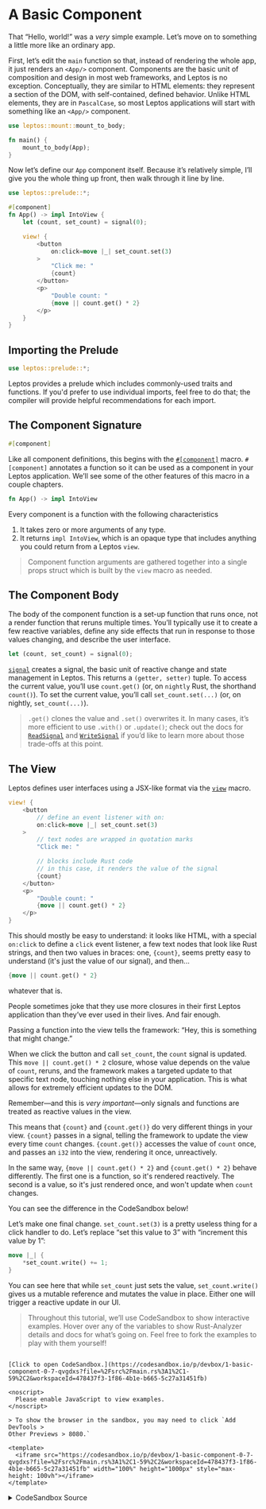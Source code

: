 # A Basic Component

That “Hello, world!” was a _very_ simple example. Let’s move on to something a
little more like an ordinary app.

First, let’s edit the `main` function so that, instead of rendering the whole
app, it just renders an `<App/>` component. Components are the basic unit of
composition and design in most web frameworks, and Leptos is no exception.
Conceptually, they are similar to HTML elements: they represent a section of the
DOM, with self-contained, defined behavior. Unlike HTML elements, they are in
`PascalCase`, so most Leptos applications will start with something like an
`<App/>` component.

```rust
use leptos::mount::mount_to_body;

fn main() {
    mount_to_body(App);
}
```

Now let’s define our `App` component itself. Because it’s relatively simple,
I’ll give you the whole thing up front, then walk through it line by line.

```rust
use leptos::prelude::*;

#[component]
fn App() -> impl IntoView {
    let (count, set_count) = signal(0);

    view! {
        <button
            on:click=move |_| set_count.set(3)
        >
            "Click me: "
            {count}
        </button>
        <p>
            "Double count: "
            {move || count.get() * 2}
        </p>
    }
}
```

## Importing the Prelude

```rust
use leptos::prelude::*;
```

Leptos provides a prelude which includes commonly-used traits and functions.
If you'd prefer to use individual imports, feel free to do that; the compiler
will provide helpful recommendations for each import.

## The Component Signature

```rust
#[component]
```

Like all component definitions, this begins with the [`#[component]`](https://docs.rs/leptos/latest/leptos/attr.component.html) macro. `#[component]` annotates a function so it can be
used as a component in your Leptos application. We’ll see some of the other features of
this macro in a couple chapters.

```rust
fn App() -> impl IntoView
```

Every component is a function with the following characteristics

1. It takes zero or more arguments of any type.
2. It returns `impl IntoView`, which is an opaque type that includes
   anything you could return from a Leptos `view`.

> Component function arguments are gathered together into a single props struct
> which is built by the `view` macro as needed.

## The Component Body

The body of the component function is a set-up function that runs once, not a
render function that reruns multiple times. You’ll typically use it to create a
few reactive variables, define any side effects that run in response to those values
changing, and describe the user interface.

```rust
let (count, set_count) = signal(0);
```

[`signal`](https://docs.rs/leptos/latest/leptos/reactive/signal/fn.signal.html)
creates a signal, the basic unit of reactive change and state management in Leptos.
This returns a `(getter, setter)` tuple. To access the current value, you’ll
use `count.get()` (or, on `nightly` Rust, the shorthand `count()`). To set the
current value, you’ll call `set_count.set(...)` (or, on nightly, `set_count(...)`).

> `.get()` clones the value and `.set()` overwrites it. In many cases, it’s more efficient to use `.with()` or `.update()`; check out the docs for [`ReadSignal`](https://docs.rs/leptos/latest/leptos/reactive/signal/struct.ReadSignal.html) and [`WriteSignal`](https://docs.rs/leptos/latest/leptos/reactive/signal/struct.WriteSignal.html) if you’d like to learn more about those trade-offs at this point.

## The View

Leptos defines user interfaces using a JSX-like format via the [`view`](https://docs.rs/leptos/latest/leptos/macro.view.html) macro.

```rust
view! {
    <button
        // define an event listener with on:
        on:click=move |_| set_count.set(3)
    >
        // text nodes are wrapped in quotation marks
        "Click me: "

        // blocks include Rust code
        // in this case, it renders the value of the signal
        {count}
    </button>
    <p>
        "Double count: "
        {move || count.get() * 2}
    </p>
}
```

This should mostly be easy to understand: it looks like HTML, with a special
`on:click` to define a `click` event listener, a few text nodes that look like
Rust strings, and then two values in braces: one, `{count}`, seems pretty easy
to understand (it's just the value of our signal), and then...

```rust
{move || count.get() * 2}
```

whatever that is.

People sometimes joke that they use more closures in their first Leptos application
than they’ve ever used in their lives. And fair enough.

Passing a function into the view tells the framework: “Hey, this is something
that might change.”

When we click the button and call `set_count`, the `count` signal is updated. This
`move || count.get() * 2` closure, whose value depends on the value of `count`, reruns,
and the framework makes a targeted update to that specific text node, touching
nothing else in your application. This is what allows for extremely efficient updates
to the DOM.

Remember—and this is _very important_—only signals and functions are treated as reactive
values in the view.

This means that `{count}` and `{count.get()}` do very different things in your view.
`{count}` passes in a signal, telling the framework to update the view every time `count` changes.
`{count.get()}` accesses the value of `count` once, and passes an `i32` into the view,
rendering it once, unreactively.

In the same way, `{move || count.get() * 2}` and `{count.get() * 2}` behave differently.
The first one is a function, so it's rendered reactively. The second is a value, so it's
just rendered once, and won't update when `count` changes.

You can see the difference in the CodeSandbox below!

Let’s make one final change. `set_count.set(3)` is a pretty useless thing for a click handler to do. Let’s replace “set this value to 3” with “increment this value by 1”:

```rust
move |_| {
    *set_count.write() += 1;
}
```

You can see here that while `set_count` just sets the value, `set_count.write()` gives us a mutable reference and mutates the value in place. Either one will trigger a reactive update in our UI.

> Throughout this tutorial, we’ll use CodeSandbox to show interactive examples.
> Hover over any of the variables to show Rust-Analyzer details
> and docs for what’s going on. Feel free to fork the examples to play with them yourself!

```admonish sandbox title="Live example" collapsible=true

[Click to open CodeSandbox.](https://codesandbox.io/p/devbox/1-basic-component-0-7-qvgdxs?file=%2Fsrc%2Fmain.rs%3A1%2C1-59%2C2&workspaceId=478437f3-1f86-4b1e-b665-5c27a31451fb)

<noscript>
  Please enable JavaScript to view examples.
</noscript>

> To show the browser in the sandbox, you may need to click `Add DevTools >
Other Previews > 8080.`

<template>
  <iframe src="https://codesandbox.io/p/devbox/1-basic-component-0-7-qvgdxs?file=%2Fsrc%2Fmain.rs%3A1%2C1-59%2C2&workspaceId=478437f3-1f86-4b1e-b665-5c27a31451fb" width="100%" height="1000px" style="max-height: 100vh"></iframe>
</template>

```

<details>
<summary>CodeSandbox Source</summary>

```rust
use leptos::prelude::*;

// The #[component] macro marks a function as a reusable component
// Components are the building blocks of your user interface
// They define a reusable unit of behavior
#[component]
fn App() -> impl IntoView {
    // here we create a reactive signal
    // and get a (getter, setter) pair
    // signals are the basic unit of change in the framework
    // we'll talk more about them later
    let (count, set_count) = signal(0);

    // the `view` macro is how we define the user interface
    // it uses an HTML-like format that can accept certain Rust values
    view! {
        <button
            // on:click will run whenever the `click` event fires
            // every event handler is defined as `on:{eventname}`

            // we're able to move `set_count` into the closure
            // because signals are Copy and 'static

            on:click=move |_| *set_count.write() += 1
        >
            // text nodes in RSX should be wrapped in quotes,
            // like a normal Rust string
            "Click me: "
            {count}
        </button>
        <p>
            <strong>"Reactive: "</strong>
            // you can insert Rust expressions as values in the DOM
            // by wrapping them in curly braces
            // if you pass in a function, it will reactively update
            {move || count.get()}
        </p>
        <p>
            <strong>"Reactive shorthand: "</strong>
            // you can use signals directly in the view, as a shorthand
            // for a function that just wraps the getter
            {count}
        </p>
        <p>
            <strong>"Not reactive: "</strong>
            // NOTE: if you just write {count.get()}, this will *not* be reactive
            // it simply gets the value of count once
            {count.get()}
        </p>
    }
}

// This `main` function is the entry point into the app
// It just mounts our component to the <body>
// Because we defined it as `fn App`, we can now use it in a
// template as <App/>
fn main() {
    leptos::mount::mount_to_body(App)
}
```
</details>
